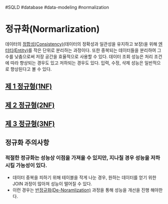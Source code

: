 #SQLD  #database #data-modeling #normalization

# 정규화(Normarlization)

데이터의 [정합성(Consistency)](../../정합성(Consistency).md)(데이터의 정확성과 일관성을 유지하고 보장)을 위해 [엔터티(Entity)](../../01_데이터_모델링의_이해/엔터티(Entity).md)를 작은 단위로 분리하는 과정이다. 또한 중복되는 데이터들을 분리하여 그 수를 낮춤으로써 저장 공간을 효율적으로 사용할 수 있다.
데이터 조회 성능은 처리 조건에 따라 향상되는 경우도 있고 저하되는 경우도 있다. 입력, 수정, 삭제 성능은 일반적으로 향상된다고 볼 수 있다.

## [제 1 정규형(1NF)](제%201%20정규형(1NF).md)
## [제 2 정규형(2NF)](제%202%20정규형(2NF).md)
## [제 3 정규형(3NF)](제%203%20정규형(3NF).md)


## 정규화 주의사항

### 적절한 정규화는 성능상 이점을 가져올 수 있지만, 지나칠 경우 성능을 저하시킬 가능성이 있다.

- 데이터 중복을 피하기 위해 테이블을 작게 나눈 경우, 원하는 데이터를 얻기 위한 JOIN 과정이 많아져 성능이 떨어질 수 있다.
- 이런 경우는 [반정규화(De-Noramlization)](../반정규화/반정규화(De-Noramlization).md) 과정을 통해 성능을 개선을 진행 해야한다.






